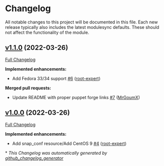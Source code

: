# Changelog

All notable changes to this project will be documented in this file.
Each new release typically also includes the latest modulesync defaults.
These should not affect the functionality of the module.

## [v1.1.0](https://github.com/root-expert/puppet-snap/tree/v1.1.0) (2022-03-26)

[Full Changelog](https://github.com/root-expert/puppet-snap/compare/v1.0.0...v1.1.0)

**Implemented enhancements:**

- Add Fedora 33/34 support [\#6](https://github.com/root-expert/puppet-snap/pull/6) ([root-expert](https://github.com/root-expert))

**Merged pull requests:**

- Update README with proper puppet forge links [\#7](https://github.com/root-expert/puppet-snap/pull/7) ([MrGoumX](https://github.com/MrGoumX))

## [v1.0.0](https://github.com/root-expert/puppet-snap/tree/v1.0.0) (2022-03-26)

[Full Changelog](https://github.com/root-expert/puppet-snap/compare/613d2068319841ea636da5f22c16665311001304...v1.0.0)

**Implemented enhancements:**

- Add snap\_conf resource/Add CentOS 9 [\#4](https://github.com/root-expert/puppet-snap/pull/4) ([root-expert](https://github.com/root-expert))



\* *This Changelog was automatically generated by [github_changelog_generator](https://github.com/github-changelog-generator/github-changelog-generator)*
